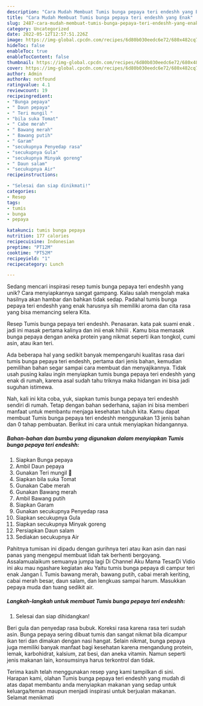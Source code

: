 ```yaml
---
description: "Cara Mudah Membuat Tumis bunga pepaya teri endeshh yang Enak"
title: "Cara Mudah Membuat Tumis bunga pepaya teri endeshh yang Enak"
slug: 2487-cara-mudah-membuat-tumis-bunga-pepaya-teri-endeshh-yang-enak
category: Uncategorized
date: 2022-05-12T12:57:51.226Z
image: https://img-global.cpcdn.com/recipes/6d80b030eedc6e72/680x482cq70/tumis-bunga-pepaya-teri-endeshh-foto-resep-utama.jpg
hideToc: false
enableToc: true
enableTocContent: false
thumbnail: https://img-global.cpcdn.com/recipes/6d80b030eedc6e72/680x482cq70/tumis-bunga-pepaya-teri-endeshh-foto-resep-utama.jpg
cover: https://img-global.cpcdn.com/recipes/6d80b030eedc6e72/680x482cq70/tumis-bunga-pepaya-teri-endeshh-foto-resep-utama.jpg
author: Admin
authorAv: notfound
ratingvalue: 4.1
reviewcount: 19
recipeingredient:
- "Bunga pepaya"
- " Daun pepaya"
- " Teri mungil "
- "bila suka Tomat"
- " Cabe merah"
- " Bawang merah"
- " Bawang putih"
- " Garam"
- "secukupnya Penyedap rasa"
- "secukupnya Gula"
- "secukupnya Minyak goreng"
- " Daun salam"
- "secukupnya Air"
recipeinstructions:

- "Selesai dan siap dinikmati!"
categories:
- Resep
tags:
- tumis
- bunga
- pepaya

katakunci: tumis bunga pepaya 
nutrition: 177 calories
recipecuisine: Indonesian
preptime: "PT12M"
cooktime: "PT52M"
recipeyield: "1"
recipecategory: Lunch

---
```





Sedang mencari inspirasi resep tumis bunga pepaya teri endeshh yang unik? Cara menyiapkannya sangat gampang. Kalau salah mengolah maka hasilnya akan hambar dan bahkan tidak sedap. Padahal tumis bunga pepaya teri endeshh yang enak harusnya sih memiliki aroma dan cita rasa yang bisa memancing selera Kita.





Resep Tumis bunga pepaya teri endeshh. Penasaran. kata pak suami enak . jadi ini masak pertama kalinya dan inii enak hihiiii . Kamu bisa memasak bunga pepaya dengan aneka protein yang nikmat seperti ikan tongkol, cumi asin, atau ikan teri.

Ada beberapa hal yang sedikit banyak mempengaruhi kualitas rasa dari tumis bunga pepaya teri endeshh, pertama dari jenis bahan, kemudian pemilihan bahan segar sampai cara membuat dan menyajikannya. Tidak usah pusing kalau ingin menyiapkan tumis bunga pepaya teri endeshh yang enak di rumah, karena asal sudah tahu triknya maka hidangan ini bisa jadi suguhan istimewa.






Nah, kali ini kita coba, yuk, siapkan tumis bunga pepaya teri endeshh sendiri di rumah. Tetap dengan bahan sederhana, sajian ini bisa memberi manfaat untuk membantu menjaga kesehatan tubuh kita. Kamu dapat membuat Tumis bunga pepaya teri endeshh menggunakan 13 jenis bahan dan 0 tahap pembuatan. Berikut ini cara untuk menyiapkan hidangannya.

<!--inarticleads1-->

##### Bahan-bahan dan bumbu yang digunakan dalam menyiapkan Tumis bunga pepaya teri endeshh:

1. Siapkan Bunga pepaya
1. Ambil  Daun pepaya
1. Gunakan  Teri mungil 🤭
1. Siapkan bila suka Tomat
1. Gunakan  Cabe merah
1. Gunakan  Bawang merah
1. Ambil  Bawang putih
1. Siapkan  Garam
1. Gunakan secukupnya Penyedap rasa
1. Siapkan secukupnya Gula
1. Siapkan secukupnya Minyak goreng
1. Persiapkan  Daun salam
1. Sediakan secukupnya Air


Pahitnya tumisan ini dipadu dengan gurihnya teri atau ikan asin dan nasi panas yang mengepul membuat lidah tak berhenti bergoyang. Assalamualaikum semuanya jumpa lagi Di Channel Aku Mama TesarDi Vidio ini aku mau ngashare kegiatan aku Yaitu tumis bunga pepaya di campur teri enak Jangan l. Tumis bawang merah, bawang putih, cabai merah keriting, cabai merah besar, daun salam, dan lengkuas sampai harum. Masukkan pepaya muda dan tuang sedikit air. 

<!--inarticleads2-->

##### Langkah-langkah untuk membuat Tumis bunga pepaya teri endeshh:


1. Selesai dan siap dihidangkan!

Beri gula dan penyedap rasa bubuk. Koreksi rasa karena rasa teri sudah asin. Bunga pepaya sering dibuat tumis dan sangat nikmat bila dicampur ikan teri dan dimakan dengan nasi hangat. Selain nikmat, bunga pepaya juga memiliki banyak manfaat bagi kesehatan karena mengandung protein, lemak, karbohidrat, kalsium, zat besi, dan aneka vitamin. Namun seperti jenis makanan lain, konsumsinya harus terkontrol dan tidak. 

Terima kasih telah menggunakan resep yang kami tampilkan di sini. Harapan kami, olahan Tumis bunga pepaya teri endeshh yang mudah di atas dapat membantu anda menyiapkan makanan yang sedap untuk keluarga/teman maupun menjadi inspirasi untuk berjualan makanan. Selamat menikmati
